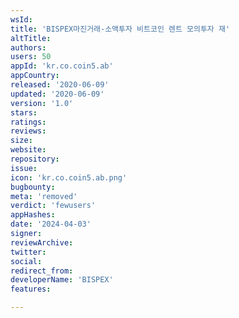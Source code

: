 ```yaml
---
wsId: 
title: 'BISPEX마진거래-소액투자 비트코인 렌트 모의투자 재'
altTitle: 
authors: 
users: 50
appId: 'kr.co.coin5.ab'
appCountry: 
released: '2020-06-09'
updated: '2020-06-09'
version: '1.0'
stars: 
ratings: 
reviews: 
size: 
website: 
repository: 
issue: 
icon: 'kr.co.coin5.ab.png'
bugbounty: 
meta: 'removed'
verdict: 'fewusers'
appHashes: 
date: '2024-04-03'
signer: 
reviewArchive: 
twitter: 
social: 
redirect_from: 
developerName: 'BISPEX'
features: 

---
```


